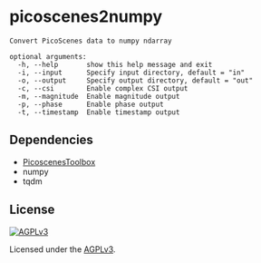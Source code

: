 # picoscenes2numpy

```
Convert PicoScenes data to numpy ndarray

optional arguments:
  -h, --help       show this help message and exit
  -i, --input      Specify input directory, default = "in"
  -o, --output     Specify output directory, default = "out"
  -c, --csi        Enable complex CSI output
  -m, --magnitude  Enable magnitude output
  -p, --phase      Enable phase output
  -t, --timestamp  Enable timestamp output
```

## Dependencies

* [PicoscenesToolbox](https://github.com/Herrtian/PicoscenesToolbox)
* numpy
* tqdm

## License

[![AGPLv3](https://www.gnu.org/graphics/agplv3-155x51.png)](https://www.gnu.org/licenses/agpl-3.0.html)

Licensed under the [AGPLv3](https://www.gnu.org/licenses/agpl-3.0.html).
